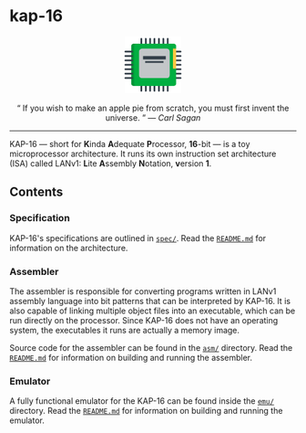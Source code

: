 # kap-16

<p align="center">
  <img width="100" height="100" src="./docs/assets/img/cpu.svg"/>
</p>

<p align="center">
  <q>
    If you wish to make an apple pie from scratch, you must first invent the universe.
  </q>
  &mdash;
  <i>
    Carl Sagan
  </i>
</p>

---

KAP-16 &mdash; short for **K**inda **A**dequate **P**rocessor, **16**-bit &mdash; is a toy microprocessor architecture.
It runs its own instruction set architecture (ISA) called LANv1: **L**ite **A**ssembly **N**otation, **v**ersion **1**.

## Contents

### Specification

KAP-16's specifications are outlined in [`spec/`](./spec).
Read the [`README.md`](./spec/README.md) for information on the architecture.

### Assembler

The assembler is responsible for converting programs written in LANv1 assembly language into bit patterns that can be interpreted by KAP-16.
It is also capable of linking multiple object files into an executable, which can be run directly on the processor.
Since KAP-16 does not have an operating system, the executables it runs are actually a memory image.

Source code for the assembler can be found in the [`asm/`](./asm) directory.
Read the [`README.md`](./asm/README.md) for information on building and running the assembler.

### Emulator

A fully functional emulator for the KAP-16 can be found inside the [`emu/`](./emu) directory.
Read the [`README.md`](./emu/README.md) for information on building and running the emulator.
